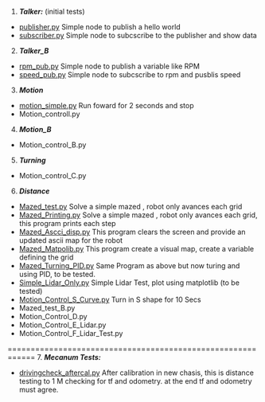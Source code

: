 1. ***Talker:***  (initial tests)
* [publisher.py](https://github.com/EdwinMarteZorrilla/WROS_RD_ROS/blob/main/1.%20Talker/publisher.py) Simple node to publish a hello world
* [subscriber.py](https://github.com/EdwinMarteZorrilla/WROS_RD_ROS/blob/main/1.%20Talker/subscriber.py) Simple node to subcscribe to the publisher and show data   
2. ***Talker_B***
* [rpm_pub.py](https://github.com/EdwinMarteZorrilla/WROS_RD_ROS/blob/main/2.%20Talker_B/rpm_pub.py) Simple node to publish a variable like RPM
* [speed_pub.py](https://github.com/EdwinMarteZorrilla/WROS_RD_ROS/blob/main/2.%20Talker_B/speed_calc.py) Simple node to subcscribe to rpm and pusblis speed
3. ***Motion***
* [motion_simple.py](https://github.com/EdwinMarteZorrilla/WROS_RD_ROS/blob/main/3.%20Motion/Motion_Simple.py) Run foward for 2 seconds and stop
* Motion_controll.py
4. ***Motion_B***
* Motion_control_B.py
5. ***Turning***
* Motion_control_C.py
6. ***Distance***
* [Mazed_test.py](https://github.com/EdwinMarteZorrilla/WROS_RD_ROS/blob/main/6.%20Distance/Mazed_test.py) Solve a simple mazed , robot only avances each grid
* [Mazed_Printing.py](https://github.com/EdwinMarteZorrilla/WROS_RD_ROS/blob/main/6.%20Distance/Mazed_Printing.py) Solve a simple mazed , robot only avances each grid, this program prints each step
* [Mazed_Ascci_disp.py](https://github.com/EdwinMarteZorrilla/WROS_RD_ROS/blob/main/6.%20Distance/Mazed_Ascci_disp.py) This program clears the screen and provide an updated ascii map for the robot
* [Mazed_Matpolib.py](https://github.com/EdwinMarteZorrilla/WROS_RD_ROS/blob/main/6.%20Distance/Mazed_Matpolib.py) This program  create a visual map, create a variable defining the grid
* [Mazed_Turning_PID.py](https://github.com/EdwinMarteZorrilla/WROS_RD_ROS/blob/main/6.%20Distance/Mazed_Turning_PID.py) Same Program as above but now turing and using PID, to be tested.
* [Simple_Lidar_Only.py](https://github.com/EdwinMarteZorrilla/WROS_RD_ROS/blob/main/6.%20Distance/Simple_Lidar_Only.py) Simple Lidar Test, plot using matplotlib (to be tested)
* [Motion_Control_S_Curve.py](https://github.com/EdwinMarteZorrilla/WROS_RD_ROS/blob/main/6.%20Distance/Motion_Control_S_Curve.py) Turn in S shape for 10 Secs
* Mazed_test_B.py
* Motion_Control_D.py
* Motion_Control_E_Lidar.py
* Motion_Control_F_Lidar_Test.py

============================================================
7. ***Mecanum Tests:***
* [drivingcheck_aftercal.py](https://github.com/EdwinMarteZorrilla/WROS_RD_ROS/blob/main/7.%20Mecanum/drivingcheck_aftercal.py) After calibration in new chasis, this is distance testing to 1 M checking for tf and odometry.
  at the end tf and odometry must agree.

